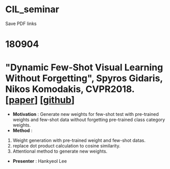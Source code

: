 # CIL_seminar
Save PDF links
# 180904 
# **"Dynamic Few-Shot Visual Learning Without Forgetting"**, Spyros Gidaris, Nikos Komodakis, CVPR2018. [[paper](http://openaccess.thecvf.com/content_cvpr_2018/papers/Gidaris_Dynamic_Few-Shot_Visual_CVPR_2018_paper.pdf)] [[github](https://github.com/gidariss/FewShotWithoutForgetting)]
* **Motivation** : Generate new weights for few-shot test with pre-trained weights and few-shot data without forgetting pre-trained class category weights. 
* **Method** : 
1. Weight generation with pre-trained weight and few-shot datas.
2. replace dot product calculation to cosine similarity.
3. Attentional method to generate new weights.
* **Presenter** : Hankyeol Lee
